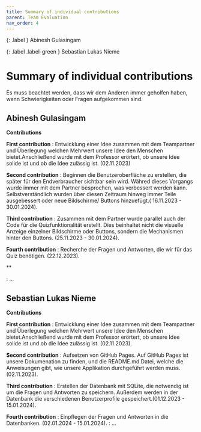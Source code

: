 ```yaml
---
title: Summary of individual contributions
parent: Team Evaluation
nav_order: 4
---
```

{: .label }
Abinesh Gulasingam 

{: .label .label-green }
Sebastian Lukas Nieme


# Summary of individual contributions


Es muss beachtet werden, dass wir dem Anderen immer geholfen haben, wenn Schwierigkeiten oder Fragen aufgekommen sind. 

## Abinesh Gulasingam

**Contributions**  

**First contribution** : Entwicklung einer Idee zusammen mit dem Teampartner und Überlegung welchen Mehrwert unsere Idee den Menschen bietet.Anschließend wurde mit dem Professor erörtert, ob unsere Idee solide ist und ob die Idee zulässig ist. (02.11.2023)

**Second contribution** : Beginnen die Benutzeroberfläche zu erstellen, die später für den Endverbraucher sichtbar sein wird. Währed dieses Vorgangs wurde immer mit dem Partner besprochen, was verbessert werden kann. Selbstverständlich wurden über diesen Zeitraum hinweg immer Teile ausgebessert oder neue Bildschirme/ Buttons hinzuefügt.( 16.11.2023 -  30.01.2024).

**Third contribution** : Zusammen mit dem Partner wurde parallel auch der Code für die Quizfunktionalität erstellt. Dies beinhaltet nicht die visuelle Anzeige einzelner Bildschirme oder Buttons, sondern die Mechanismen hinter den Buttons. (25.11.2023 - 30.01.2024).

**Fourth contribution** : Recherche der Fragen und Antworten, die wir für das Quiz benötigen. (22.12.2023).

**





: ...

## Sebastian Lukas Nieme

**Contributions**

**First contribution** : Entwicklung einer Idee zusammen mit dem Teampartner und Überlegung welchen Mehrwert unsere Idee den Menschen bietet.Anschließend wurde mit dem Professor erörtert, ob unsere Idee solide ist und ob die Idee zulässig ist. (02.11.2023).

**Second contribution** : Aufsetzen von GitHub Pages. Auf GitHub Pages ist unsere Dokumenation zu finden, und die README.md Datei, welche die Anweisungen gibt, wie unsere Applikation durchgeführt werden muss.(02.11.2023).

**Third contribution** : Erstellen der Datenbank mit SQLite, die notwendig ist um die Fragen und Antworten zu speichern. Außerdem werden in der Datenbank die verschiedenen Benutzerprofile gespeichert.(01.12.2023 - 15.01.2024).

**Fourth contribution** : Einpflegen der Fragen und Antworten in die Datenbanken. (02.01.2024 - 15.01.2024).
: ...
